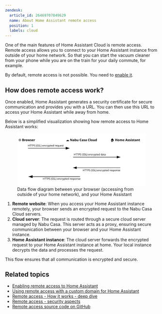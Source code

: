 ```yaml
---
zendesk:
  article_id: 26469707849629
  name: About Home Assistant remote access
  position: 1
  labels: cloud
---
```


One of the main features of Home Assistant Cloud is remote access. Remote access allows you to connect to your Home Assistant instance from outside of your home network. So that you can start the vacuum cleaner from your phone while you are on the train for your daily commute, for example.

By default, remote access is not possible. You need to [enable it](/hc/en-us/articles/26474279202973/).

## How does remote access work?

Once enabled, Home Assistant generates a security certificate for secure communication and provides you with a URL. You can then use this URL to access your Home Assistant while away from home.

Below is a simplified visualization showing how remote access to Home Assistant works:

<figure>
  <img src="/static/img/cloud/ha-cloud-remote-remote-ui-data-flow.svg" alt="Data flow diagram between your browser outside of your home network, and your Home Assistant">
  <figcaption>Data flow diagram between your browser (accessing from outside of your home network), and your Home Assistant</figcaption>
</figure>

1. **Remote website**: When you access your Home Assistant instance remotely, your browser sends an encrypted request to the Nabu Casa Cloud servers.
2. **Cloud server**: The request is routed through a secure cloud server managed by Nabu Casa. This server acts as a proxy, ensuring secure communication between your browser and your Home Assistant instance.
3. **Home Assistant instance**: The cloud server forwards the encrypted request to your Home Assistant instance at home. Your local instance decrypts the data and processes the request.

This flow ensures that all communication is encrypted and secure.

## Related topics

- [Enabling remote access to Home Assistant](/hc/en-us/articles/26474279202973/)
- [Using remote access with a custom domain for Home Assistant](/hc/en-us/articles/26497540527517/)
- [Remote access - How it works - deep dive](/hc/en-us/articles/25619268678557/)
- [Remote access - security aspects](/hc/en-us/articles/26508882007581/)
- [Remote access source code on GitHub](/hc/en-us/articles/26510075061021)
